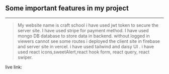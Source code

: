 ## Some important features in my project
***
>My website name is craft school
>i have used jwt token to secure the server site.
>I have used stripe for payment method.
> I have used mongo DB database to store data in backend. 
> without logged in viewers cannot see some routes
> i deployed the client site in firebase and server site in vercel.
> i have used tailwind and daisy UI .
> i have used react icons,sweetAlert,react hook form, react query, react swiper.


live link: 